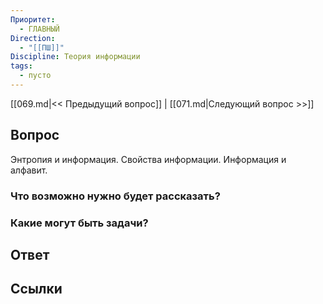 ```yaml
---
Приоритет:
  - ГЛАВНЫЙ
Direction:
  - "[[ПШ]]" 
Discipline: Теория информации 
tags:
  - пусто
---
```

[[069.md|<< Предыдущий вопрос]] | [[071.md|Следующий вопрос >>]]
## Вопрос

Энтропия и информация. Свойства информации. Информация и алфавит.

### Что возможно нужно будет рассказать?

### Какие могут быть задачи?

## Ответ

## Ссылки
